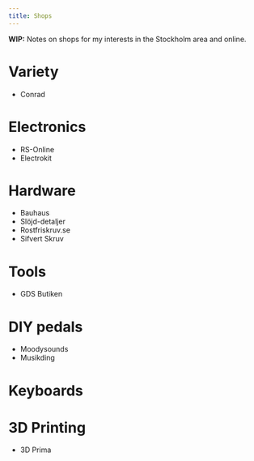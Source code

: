 ```yaml
---
title: Shops
---
```

**WIP:**
Notes on shops for my interests in the Stockholm area and online.

# Variety
* Conrad

# Electronics
* RS-Online
* Electrokit

# Hardware
* Bauhaus
* Slöjd-detaljer
* Rostfriskruv.se
* Sifvert Skruv

# Tools
* GDS Butiken

# DIY pedals
* Moodysounds
* Musikding

# Keyboards

# 3D Printing
* 3D Prima

